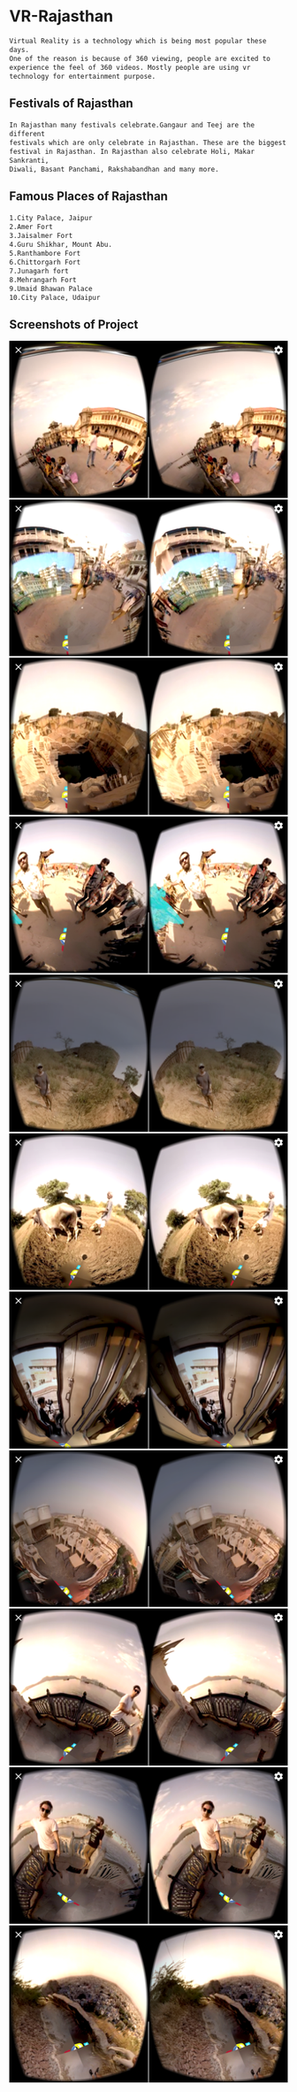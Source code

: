 # VR-Rajasthan


    Virtual Reality is a technology which is being most popular these days.
    One of the reason is because of 360 viewing, people are excited to 
    experience the feel of 360 videos. Mostly people are using vr 
    technology for entertainment purpose.
    
## Festivals of Rajasthan
    
    In Rajasthan many festivals celebrate.Gangaur and Teej are the different
    festivals which are only celebrate in Rajasthan. These are the biggest
    festival in Rajasthan. In Rajasthan also celebrate Holi, Makar Sankranti,
    Diwali, Basant Panchami, Rakshabandhan and many more.

## Famous Places of Rajasthan

    1.City Palace, Jaipur
    2.Amer Fort
    3.Jaisalmer Fort
    4.Guru Shikhar, Mount Abu.
    5.Ranthambore Fort
    6.Chittorgarh Fort
    7.Junagarh fort
    8.Mehrangarh Fort
    9.Umaid Bhawan Palace
    10.City Palace, Udaipur
    
## Screenshots of Project

![alt text](Screenshots/Screenshot_2018-07-08-00-56-55-576_com.OnlineHackathon.Digifest.png "Project SS")
![alt text](Screenshots/Screenshot_2018-07-08-00-57-21-963_com.OnlineHackathon.Digifest.png "Project SS")
![alt text](Screenshots/Screenshot_2018-07-08-00-57-34-821_com.OnlineHackathon.Digifest.png "Project SS")
![alt text](Screenshots/Screenshot_2018-07-08-00-57-56-617_com.OnlineHackathon.Digifest.png "Project SS")
![alt text](Screenshots/Screenshot_2018-07-08-00-58-57-027_com.OnlineHackathon.Digifest.png "Project SS")
![alt text](Screenshots/Screenshot_2018-07-08-00-59-12-987_com.OnlineHackathon.Digifest.png "Project SS")
![alt text](Screenshots/Screenshot_2018-07-08-00-59-44-442_com.OnlineHackathon.Digifest.png "Project SS")
![alt text](Screenshots/Screenshot_2018-07-08-00-59-49-523_com.OnlineHackathon.Digifest.png "Project SS")
![alt text](Screenshots/Screenshot_2018-07-08-01-00-09-106_com.OnlineHackathon.Digifest.png "Project SS")
![alt text](Screenshots/Screenshot_2018-07-08-01-00-13-665_com.OnlineHackathon.Digifest.png "Project SS")
![alt text](Screenshots/Screenshot_2018-07-08-01-00-50-764_com.OnlineHackathon.Digifest.png "Project SS")


